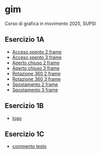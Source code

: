 # gim
Corso di grafica in movimento 2025, SUPSI  
  
## Esercizio 1A  
- [Acceso spento 2 frame](https://laura-pantani.github.io/gim/esercizio_1/esercizio_1A/acceso_spento_2.html)  
- [Acceso spento 3 frame](https://laura-pantani.github.io/gim/esercizio_1/esercizio_1A/acceso_spento_3.html)
- [Aperto chiuso 2 frame](https://laura-pantani.github.io/gim/esercizio_1/esercizio_1A/aperto_chiuso_2.html)  
- [Aperto chiuso 3 frame](https://laura-pantani.github.io/gim/esercizio_1/esercizio_1A/aperto_chiuso_3.html)
- [Rotazione 360 2 frame](https://laura-pantani.github.io/gim/esercizio_1/esercizio_1A/rotazione_2.html)  
- [Rotazione 360 3 frame](https://laura-pantani.github.io/gim/esercizio_1/esercizio_1A/rotazione_3.html)
- [Spostamento 2 frame](https://laura-pantani.github.io/gim/esercizio_1/esercizio_1A/spostamento_2.html)  
- [Spostamento 3 frame](https://laura-pantani.github.io/gim/esercizio_1/esercizio_1A/spostamento_2.html)

## Esercizio 1B
- [logo](https://laura-pantani.github.io/gim/esercizio_1/esercizio_1B/logo_dnd.html)

## Esercizio 1C  
- [commento testo]() 
